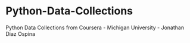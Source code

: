 # Python-Data-Collections
Python Data Collections from Coursera - Michigan University - Jonathan Diaz Ospina
